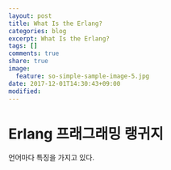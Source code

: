 ```yaml
---
layout: post
title: What Is the Erlang?
categories: blog
excerpt: What Is the Erlang?
tags: []
comments: true
share: true
image:
  feature: so-simple-sample-image-5.jpg
date: 2017-12-01T14:30:43+09:00
modified:
---
```


# Erlang 프래그래밍 랭귀지

언어마다 특징을 가지고 있다.


